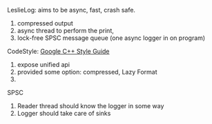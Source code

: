 LeslieLog: aims to be async, fast, crash safe.
1. compressed output
2. async thread to perform the print, 
3. lock-free SPSC message queue (one async logger in on program)

CodeStyle: [Google C++ Style Guide](https://google.github.io/styleguide/cppguide.html)

1. expose unified api
2. provided some option: compressed, Lazy Format
3. 

SPSC
1. Reader thread should know the logger in some way
2. Logger should take care of sinks